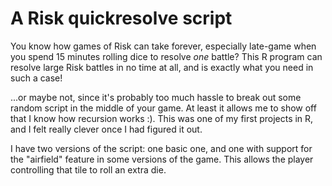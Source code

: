 # A Risk quickresolve script

You know how games of Risk can take forever, especially late-game when you spend 15 minutes rolling dice to resolve *one* battle? This R program can resolve large Risk battles in no time at all, and is exactly what you need in such a case!

...or maybe not, since it's probably too much hassle to break out some random script in the middle of your game. At least it allows me to show off that I know how recursion works :). This was one of my first projects in R, and I felt really clever once I had figured it out.

I have two versions of the script: one basic one, and one with support for the "airfield" feature in some versions of the game. This allows the player controlling that tile to roll an extra die.
